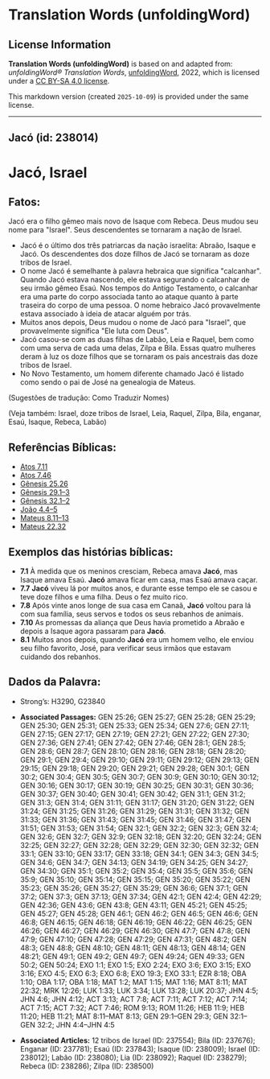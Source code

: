 # Translation Words (unfoldingWord)

## License Information

**Translation Words (unfoldingWord)** is based on and adapted from: _unfoldingWord® Translation Words_, [unfoldingWord](https://unfoldingword.org/utw), 2022, which is licensed under a [CC BY-SA 4.0 license](https://creativecommons.org/licenses/by-sa/4.0/legalcode.en).

This markdown version (created `2025-10-09`) is provided under the same license.



--------------------------------

## Jacó (id: 238014)

Jacó, Israel
============

Fatos:
------

Jacó era o filho gêmeo mais novo de Isaque com Rebeca. Deus mudou seu nome para "Israel". Seus descendentes se tornaram a nação de Israel.

* Jacó é o último dos três patriarcas da nação israelita: Abraão, Isaque e Jacó. Os descendentes dos doze filhos de Jacó se tornaram as doze tribos de Israel.
* O nome Jacó é semelhante à palavra hebraica que significa "calcanhar". Quando Jacó estava nascendo, ele estava segurando o calcanhar de seu irmão gêmeo Esaú. Nos tempos do Antigo Testamento, o calcanhar era uma parte do corpo associada tanto ao ataque quanto à parte traseira do corpo de uma pessoa. O nome hebraico Jacó provavelmente estava associado à ideia de atacar alguém por trás.
* Muitos anos depois, Deus mudou o nome de Jacó para "Israel", que provavelmente significa "Ele luta com Deus".
* Jacó casou\-se com as duas filhas de Labão, Leia e Raquel, bem como com uma serva de cada uma delas, Zilpa e Bila. Essas quatro mulheres deram à luz os doze filhos que se tornaram os pais ancestrais das doze tribos de Israel.
* No Novo Testamento, um homem diferente chamado Jacó é listado como sendo o pai de José na genealogia de Mateus.

(Sugestões de tradução: Como Traduzir Nomes)

(Veja também: Israel, doze tribos de Israel, Leia, Raquel, Zilpa, Bila, enganar, Esaú, Isaque, Rebeca, Labão)

Referências Bíblicas:
---------------------

* [Atos 7\.11](https://ref.ly/Acts7:11)
* [Atos 7\.46](https://ref.ly/Acts7:46)
* [Gênesis 25\.26](https://ref.ly/Gen25:26)
* [Gênesis 29\.1–3](https://ref.ly/Gen29:1-Gen29:3)
* [Gênesis 32\.1–2](https://ref.ly/Gen32:1-Gen32:2)
* [João 4\.4–5](https://ref.ly/John4:4-John4:5)
* [Mateus 8\.11–13](https://ref.ly/Matt8:11-Matt8:13)
* [Mateus 22\.32](https://ref.ly/Matt22:32)

Exemplos das histórias bíblicas:
--------------------------------

* **7\.1** À medida que os meninos cresciam, Rebeca amava **Jacó**, mas Isaque amava Esaú. **Jacó** amava ficar em casa, mas Esaú amava caçar.
* **7\.7** **Jacó** viveu lá por muitos anos, e durante esse tempo ele se casou e teve doze filhos e uma filha. Deus o fez muito rico.
* **7\.8** Após vinte anos longe de sua casa em Canaã, **Jacó** voltou para lá com sua família, seus servos e todos os seus rebanhos de animais.
* **7\.10** As promessas da aliança que Deus havia prometido a Abraão e depois a Isaque agora passaram para **Jacó**.
* **8\.1** Muitos anos depois, quando **Jacó** era um homem velho, ele enviou seu filho favorito, José, para verificar seus irmãos que estavam cuidando dos rebanhos.

Dados da Palavra:
-----------------

* Strong’s: H3290, G23840

* **Associated Passages:** GEN 25:26; GEN 25:27; GEN 25:28; GEN 25:29; GEN 25:30; GEN 25:31; GEN 25:33; GEN 25:34; GEN 27:6; GEN 27:11; GEN 27:15; GEN 27:17; GEN 27:19; GEN 27:21; GEN 27:22; GEN 27:30; GEN 27:36; GEN 27:41; GEN 27:42; GEN 27:46; GEN 28:1; GEN 28:5; GEN 28:6; GEN 28:7; GEN 28:10; GEN 28:16; GEN 28:18; GEN 28:20; GEN 29:1; GEN 29:4; GEN 29:10; GEN 29:11; GEN 29:12; GEN 29:13; GEN 29:15; GEN 29:18; GEN 29:20; GEN 29:21; GEN 29:28; GEN 30:1; GEN 30:2; GEN 30:4; GEN 30:5; GEN 30:7; GEN 30:9; GEN 30:10; GEN 30:12; GEN 30:16; GEN 30:17; GEN 30:19; GEN 30:25; GEN 30:31; GEN 30:36; GEN 30:37; GEN 30:40; GEN 30:41; GEN 30:42; GEN 31:1; GEN 31:2; GEN 31:3; GEN 31:4; GEN 31:11; GEN 31:17; GEN 31:20; GEN 31:22; GEN 31:24; GEN 31:25; GEN 31:26; GEN 31:29; GEN 31:31; GEN 31:32; GEN 31:33; GEN 31:36; GEN 31:43; GEN 31:45; GEN 31:46; GEN 31:47; GEN 31:51; GEN 31:53; GEN 31:54; GEN 32:1; GEN 32:2; GEN 32:3; GEN 32:4; GEN 32:6; GEN 32:7; GEN 32:9; GEN 32:18; GEN 32:20; GEN 32:24; GEN 32:25; GEN 32:27; GEN 32:28; GEN 32:29; GEN 32:30; GEN 32:32; GEN 33:1; GEN 33:10; GEN 33:17; GEN 33:18; GEN 34:1; GEN 34:3; GEN 34:5; GEN 34:6; GEN 34:7; GEN 34:13; GEN 34:19; GEN 34:25; GEN 34:27; GEN 34:30; GEN 35:1; GEN 35:2; GEN 35:4; GEN 35:5; GEN 35:6; GEN 35:9; GEN 35:10; GEN 35:14; GEN 35:15; GEN 35:20; GEN 35:22; GEN 35:23; GEN 35:26; GEN 35:27; GEN 35:29; GEN 36:6; GEN 37:1; GEN 37:2; GEN 37:3; GEN 37:13; GEN 37:34; GEN 42:1; GEN 42:4; GEN 42:29; GEN 42:36; GEN 43:6; GEN 43:8; GEN 43:11; GEN 45:21; GEN 45:25; GEN 45:27; GEN 45:28; GEN 46:1; GEN 46:2; GEN 46:5; GEN 46:6; GEN 46:8; GEN 46:15; GEN 46:18; GEN 46:19; GEN 46:22; GEN 46:25; GEN 46:26; GEN 46:27; GEN 46:29; GEN 46:30; GEN 47:7; GEN 47:8; GEN 47:9; GEN 47:10; GEN 47:28; GEN 47:29; GEN 47:31; GEN 48:2; GEN 48:3; GEN 48:8; GEN 48:10; GEN 48:11; GEN 48:13; GEN 48:14; GEN 48:21; GEN 49:1; GEN 49:2; GEN 49:7; GEN 49:24; GEN 49:33; GEN 50:2; GEN 50:24; EXO 1:1; EXO 1:5; EXO 2:24; EXO 3:6; EXO 3:15; EXO 3:16; EXO 4:5; EXO 6:3; EXO 6:8; EXO 19:3; EXO 33:1; EZR 8:18; OBA 1:10; OBA 1:17; OBA 1:18; MAT 1:2; MAT 1:15; MAT 1:16; MAT 8:11; MAT 22:32; MRK 12:26; LUK 1:33; LUK 3:34; LUK 13:28; LUK 20:37; JHN 4:5; JHN 4:6; JHN 4:12; ACT 3:13; ACT 7:8; ACT 7:11; ACT 7:12; ACT 7:14; ACT 7:15; ACT 7:32; ACT 7:46; ROM 9:13; ROM 11:26; HEB 11:9; HEB 11:20; HEB 11:21; MAT 8:11–MAT 8:13; GEN 29:1–GEN 29:3; GEN 32:1–GEN 32:2; JHN 4:4–JHN 4:5
* **Associated Articles:** 12 tribos de Israel (ID: 237554); Bila (ID: 237676); Enganar (ID: 237781); Esaú (ID: 237843); Isaque (ID: 238009); Israel (ID: 238012); Labão (ID: 238080); Lia (ID: 238092); Raquel (ID: 238279); Rebeca (ID: 238286); Zilpa (ID: 238500)

